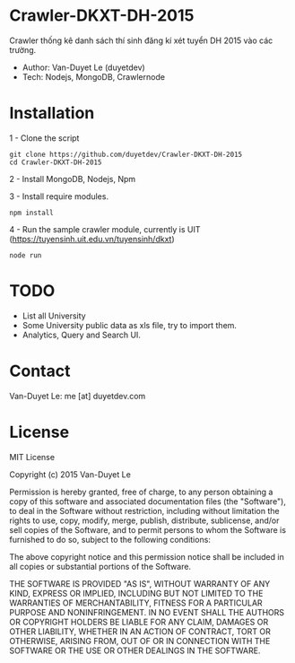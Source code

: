 # Crawler-DKXT-DH-2015
Crawler thống kê danh sách thí sinh đăng kí xét tuyển DH 2015 vào các trường.

* Author: Van-Duyet Le (duyetdev)
* Tech: Nodejs, MongoDB, Crawlernode

# Installation

1 - Clone the script 
````
git clone https://github.com/duyetdev/Crawler-DKXT-DH-2015
cd Crawler-DKXT-DH-2015
````

2 - Install MongoDB, Nodejs, Npm 

3 - Install require modules. 
````
npm install
````

4 - Run the sample crawler module, currently is UIT (https://tuyensinh.uit.edu.vn/tuyensinh/dkxt)
````
node run
````

# TODO 

* List all University
* Some University public data as xls file, try to import them.
* Analytics, Query and Search UI.

# Contact 

Van-Duyet Le: me [at] duyetdev.com

# License

MIT License

Copyright (c) 2015 Van-Duyet Le

Permission is hereby granted, free of charge, to any person obtaining a copy of this software and associated documentation files (the "Software"), to deal in the Software without restriction, including without limitation the rights to use, copy, modify, merge, publish, distribute, sublicense, and/or sell copies of the Software, and to permit persons to whom the Software is furnished to do so, subject to the following conditions:

The above copyright notice and this permission notice shall be included in all copies or substantial portions of the Software.

THE SOFTWARE IS PROVIDED "AS IS", WITHOUT WARRANTY OF ANY KIND, EXPRESS OR IMPLIED, INCLUDING BUT NOT LIMITED TO THE WARRANTIES OF MERCHANTABILITY, FITNESS FOR A PARTICULAR PURPOSE AND NONINFRINGEMENT. IN NO EVENT SHALL THE AUTHORS OR COPYRIGHT HOLDERS BE LIABLE FOR ANY CLAIM, DAMAGES OR OTHER LIABILITY, WHETHER IN AN ACTION OF CONTRACT, TORT OR OTHERWISE, ARISING FROM, OUT OF OR IN CONNECTION WITH THE SOFTWARE OR THE USE OR OTHER DEALINGS IN THE SOFTWARE.
